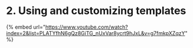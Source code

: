 # 2. Using and customizing templates



{% embed url="https://www.youtube.com/watch?index=2&list=PLATYfhN6gQz8GiTG_nUxVar8ycrt9hJxL&v=g7fmkpXZqzY" %}
